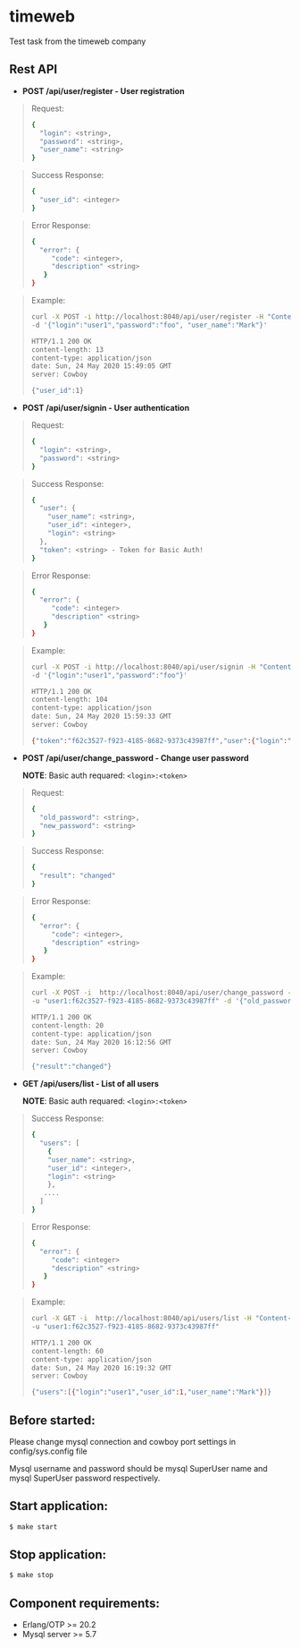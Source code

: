 timeweb
=====

Test task from the timeweb company


Rest API
-

- **POST /api/user/register - User registration**

> Request:
> ```sh
> {
>	"login": <string>,
>	"password": <string>,
>	"user_name": <string>
> }
> ```
	
> Success Response:
> ```sh
> {
>   "user_id": <integer>
> }
> ```
	
> Error Response:
> ```sh
> {
>	"error": {
>	   "code": <integer>,
>	   "description" <string>
>	 }
> }
> ```

> Example:
> ```sh
> curl -X POST -i http://localhost:8040/api/user/register -H "Content-Type: application/json" \
> -d '{"login":"user1","password":"foo", "user_name":"Mark"}'
>
> HTTP/1.1 200 OK
> content-length: 13
> content-type: application/json
> date: Sun, 24 May 2020 15:49:05 GMT
> server: Cowboy
>
> {"user_id":1}
> ```


- **POST /api/user/signin - User authentication**
> Request:
> ```sh
> {
>	"login": <string>,
>	"password": <string>
> }
> ```
	
> Success Response:
> ```sh
> {
>   "user": {
>     "user_name": <string>,
>     "user_id": <integer>,
>	  "login": <string>
>   },
>	"token": <string> - Token for Basic Auth!
> }
> ```
	
> Error Response:
> ```sh
> {
>	"error": {
>	   "code": <integer>
>	   "description" <string>
>	 }
> }
> ```

> Example:
> ```sh
> curl -X POST -i http://localhost:8040/api/user/signin -H "Content-Type: application/json" \
> -d '{"login":"user1","password":"foo"}'
>
> HTTP/1.1 200 OK
> content-length: 104
> content-type: application/json
> date: Sun, 24 May 2020 15:59:33 GMT
> server: Cowboy
>
> {"token":"f62c3527-f923-4185-8682-9373c43987ff","user":{"login":"user1","user_id":1,"user_name":"Mark"}}
> ```


- **POST /api/user/change_password - Change user password**

  **NOTE**: Basic auth requared: ```<login>:<token>```
  
> Request:
> ```sh
> {
>	"old_password": <string>,
>	"new_password": <string>
> }
> ```
	
> Success Response:
> ```sh
> {
>   "result": "changed"
> }
> ```
	
> Error Response:
> ```sh
> {
>	"error": {
>	   "code": <integer>,
>	   "description" <string>
>	 }
> }
> ```  
	
> Example:
> ```sh
> curl -X POST -i  http://localhost:8040/api/user/change_password -H "Content-Type: application/json" \
> -u "user1:f62c3527-f923-4185-8682-9373c43987ff" -d '{"old_password":"foo","new_password":"bar"}'
>
> HTTP/1.1 200 OK
> content-length: 20
> content-type: application/json
> date: Sun, 24 May 2020 16:12:56 GMT
> server: Cowboy
> 
> {"result":"changed"}
> ```


- **GET /api/users/list - List of all users**

  **NOTE**: Basic auth requared: ```<login>:<token>```
	
> Success Response:
> ```sh
> {
>   "users": [
>     {
>     "user_name": <string>,
>     "user_id": <integer>,
>	  "login": <string>
>     },
>    ....
>	]
> }
> ```
	
> Error Response:
> ```sh
> {
>	"error": {
>	   "code": <integer>
>	   "description" <string>
>	 }
> }
> ```  
	
> Example:
> ```sh
> curl -X GET -i  http://localhost:8040/api/users/list -H "Content-Type: application/json" \ 
> -u "user1:f62c3527-f923-4185-8682-9373c43987ff"
>
> HTTP/1.1 200 OK
> content-length: 60
> content-type: application/json
> date: Sun, 24 May 2020 16:19:32 GMT
> server: Cowboy
>
> {"users":[{"login":"user1","user_id":1,"user_name":"Mark"}]}

Before started:
-
Please change mysql connection and cowboy port settings in config/sys.config file

Mysql username and password should be mysql SuperUser name and mysql SuperUser password respectively.

Start application:
-
```sh
$ make start
```	

Stop application:
-
```sh
$ make stop
```	
Сomponent requirements:
-
 - Erlang/OTP >= 20.2
 - Mysql server >= 5.7

